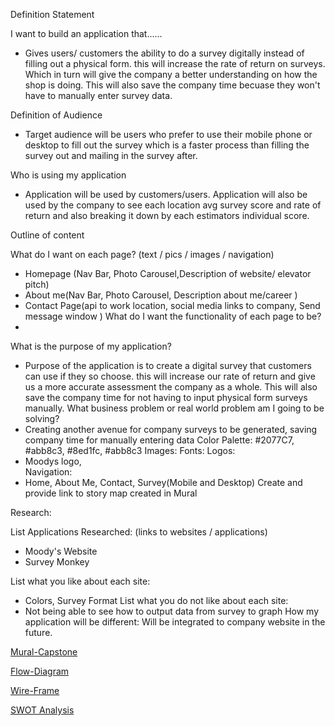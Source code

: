 Definition Statement

I want to build an application that...... 
- Gives users/ customers the ability to do a survey digitally instead of filling out a physical form. this will increase the rate of return on surveys. Which in turn will give the company a better understanding on how the shop is doing. This will also save the company time becuase they won't have to manually enter survey data. 

Definition of Audience
- Target audience will be users who prefer to use their mobile phone or desktop to fill out the survey which is a faster process than filling the survey out and mailing in the survey after. 

Who is using my application
- Application will be used by customers/users. Application will also be used by the company to see each location avg survey score and rate of return and also breaking it down by each estimators individual score.

Outline of content

What do I want on each page? (text / pics / images / navigation)
- Homepage (Nav Bar, Photo Carousel,Description of website/ elevator pitch)
- About me(Nav Bar, Photo Carousel, Description about me/career )
- Contact Page(api to work location, social media links to company, Send message window )
What do I want the functionality of each page to be?
- 
What is the purpose of my application?
- Purpose of the application is to create a digital survey that customers can use if they so choose. this will increase our rate of return and give us a more accurate assessment the company as a whole. This will also save the company time for not having to input physical form surveys manually.
What business problem or real world problem am I going to be solving?
- Creating another avenue for company surveys to be generated, saving company time for manually entering data 
Color Palette:
#2077C7, #abb8c3, #8ed1fc, #abb8c3
Images:
Fonts:
Logos:
- Moodys logo,  
Navigation:
- Home, About Me, Contact, Survey(Mobile and Desktop)
Create and provide link to story map created in Mural

Research:

List Applications Researched: (links to websites / applications)
- Moody's Website
- Survey Monkey

List what you like about each site:
- Colors, Survey Format
List what you do not like about each site:
- Not being able to see how to output data from survey to graph 
How my application will be different:
 Will be integrated to company website in the future.

[Mural-Capstone](https://app.mural.co/t/capstone4412/m/capstone4412/1679768216634/d7d2edf29da423c2b4662290a169f7a98f70193a?sender=u57d233ab28d020200f927054)

[Flow-Diagram](https://app.diagrams.net/#HRals022%2FWEEK-1-FOLDER%2Fmaster%2F.vscode%2FFlow%20Diagram.drawio)

[Wire-Frame](https://app.diagrams.net/#HRals022%2FWEEK-1-FOLDER%2Fmaster%2F.vscode%2FUntitled%20Diagram.drawio)

[SWOT Analysis](https://docs.google.com/document/d/1BEgPn9oHzgVIpTC4UWqdjUwPFIs7FiHkZt22jZBdM3s/edit)
